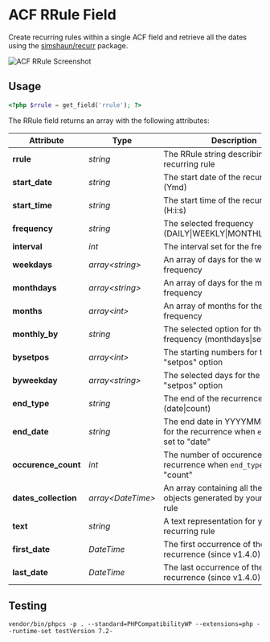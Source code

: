 # ACF RRule Field

Create recurring rules within a single ACF field and retrieve all the dates using the [simshaun/recurr](https://github.com/simshaun/recurr) package.

![ACF RRule Screenshot](https://pixelparfait.fr/_github/acf-rrule.png)

## Usage

```php
<?php $rrule = get_field('rrule'); ?>
```

The RRule field returns an array with the following attributes:

| Attribute             | Type                | Description                                                                         |
| --------------------- | ------------------- | ----------------------------------------------------------------------------------- |
| **rrule**             | *string*            | The RRule string describing the recurring rule                                      |
| **start_date**        | *string*            | The start date of the recurrence (Ymd)                                              |
| **start_time**        | *string*            | The start time of the recurrence (H:i:s)                                            |
| **frequency**         | *string*            | The selected frequency (DAILY\|WEEKLY\|MONTHLY\|YEARLY)                             |
| **interval**          | *int*               | The interval set for the frequency                                                  |
| **weekdays**          | *array\<string\>*   | An array of days for the weekly frequency                                           |
| **monthdays**         | *array\<string\>*   | An array of days for the monthly frequency                                          |
| **months**            | *array\<int\>*      | An array of months for the yearly frequency                                         |
| **monthly_by**        | *string*            | The selected option for the monthly frequency (monthdays\|setpos)                   |
| **bysetpos**          | *array\<int\>*      | The starting numbers for the monthly "setpos" option                                |
| **byweekday**         | *array\<string\>*   | The selected days for the monthly "setpos" option                                   |
| **end_type**          | *string*            | The end of the recurrence (date\|count)                                             |
| **end_date**          | *string*            | The end date in YYYYMMDD format for the recurrence when `end_type` is set to "date" |
| **occurence_count**   | *int*               | The number of occurences for the recurrence when `end_type` is set to "count"       |
| **dates_collection**  | *array\<DateTime\>* | An array containing all the DateTime objects generated by your recurring rule       |
| **text**              | *string*            | A text representation for your recurring rule                                       |
| **first_date**        | *DateTime*          | The first occurrence of the recurrence (since v1.4.0)                               |
| **last_date**         | *DateTime*          | The last occurrence of the recurrence (since v1.4.0)                                |

## Testing

```
vendor/bin/phpcs -p . --standard=PHPCompatibilityWP --extensions=php --runtime-set testVersion 7.2-
```
